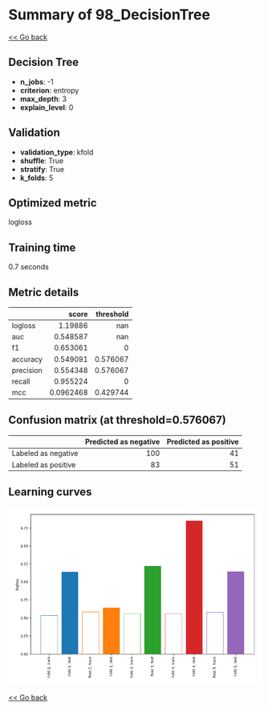 # Summary of 98_DecisionTree

[<< Go back](../README.md)


## Decision Tree
- **n_jobs**: -1
- **criterion**: entropy
- **max_depth**: 3
- **explain_level**: 0

## Validation
 - **validation_type**: kfold
 - **shuffle**: True
 - **stratify**: True
 - **k_folds**: 5

## Optimized metric
logloss

## Training time

0.7 seconds

## Metric details
|           |     score |   threshold |
|:----------|----------:|------------:|
| logloss   | 1.19886   |  nan        |
| auc       | 0.548587  |  nan        |
| f1        | 0.653061  |    0        |
| accuracy  | 0.549091  |    0.576067 |
| precision | 0.554348  |    0.576067 |
| recall    | 0.955224  |    0        |
| mcc       | 0.0962468 |    0.429744 |


## Confusion matrix (at threshold=0.576067)
|                     |   Predicted as negative |   Predicted as positive |
|:--------------------|------------------------:|------------------------:|
| Labeled as negative |                     100 |                      41 |
| Labeled as positive |                      83 |                      51 |

## Learning curves
![Learning curves](learning_curves.png)

[<< Go back](../README.md)
